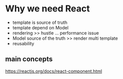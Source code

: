 # Why we need React

- template is source of truth
- template depend on Model
- rendering >> hustle ... performance issue
- Model source of the truth >> render multi template
- reusability

## main concepts

 <https://reactjs.org/docs/react-component.html>
